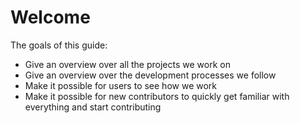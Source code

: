 # Welcome

The goals of this guide:

* Give an overview over all the projects we work on
* Give an overview over the development processes we follow
* Make it possible for users to see how we work
* Make it possible for new contributors to quickly get familiar with everything
  and start contributing
